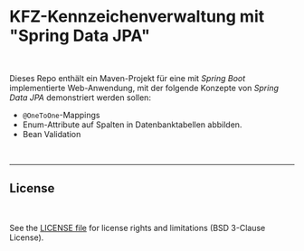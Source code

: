 # KFZ-Kennzeichenverwaltung mit "Spring Data JPA" #

<br>

Dieses Repo enthält ein Maven-Projekt für eine mit *Spring Boot* implementierte Web-Anwendung, mit der
folgende Konzepte von *Spring Data JPA* demonstriert werden sollen:
* `@OneToOne`-Mappings
* Enum-Attribute auf Spalten in Datenbanktabellen abbilden.
* Bean Validation

<br>

----

## License ##

<br>

See the [LICENSE file](LICENSE.md) for license rights and limitations (BSD 3-Clause License).

<br>
